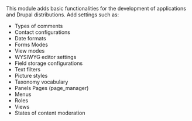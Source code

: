 This module adds basic functionalities for the development of applications and Drupal distributions. Add settings such as:

* Types of comments
* Contact configurations
* Date formats
* Forms Modes
* View modes
* WYSIWYG editor settings
* Field storage configurations
* Text filters
* Picture styles
* Taxonomy vocabulary
* Panels Pages (page_manager)
* Menus
* Roles
* Views
* States of content moderation